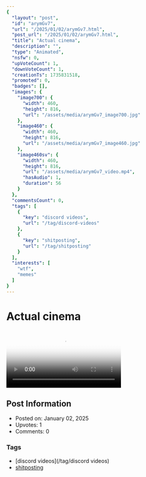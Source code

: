 ```yaml
---
{
  "layout": "post",
  "id": "arymGv7",
  "url": "/2025/01/02/arymGv7.html",
  "post_url": "/2025/01/02/arymGv7.html",
  "title": "Actual cinema",
  "description": "",
  "type": "Animated",
  "nsfw": 0,
  "upVoteCount": 1,
  "downVoteCount": 1,
  "creationTs": 1735831518,
  "promoted": 0,
  "badges": [],
  "images": {
    "image700": {
      "width": 460,
      "height": 816,
      "url": "/assets/media/arymGv7_image700.jpg"
    },
    "image460": {
      "width": 460,
      "height": 816,
      "url": "/assets/media/arymGv7_image460.jpg"
    },
    "image460sv": {
      "width": 460,
      "height": 816,
      "url": "/assets/media/arymGv7_video.mp4",
      "hasAudio": 1,
      "duration": 56
    }
  },
  "commentsCount": 0,
  "tags": [
    {
      "key": "discord videos",
      "url": "/tag/discord-videos"
    },
    {
      "key": "shitposting",
      "url": "/tag/shitposting"
    }
  ],
  "interests": [
    "wtf",
    "memes"
  ]
}
---
```


# Actual cinema

<video controls playsinline loop poster="/assets/media/arymGv7_image460.jpg">
  <source src="/assets/media/arymGv7_video.mp4" type="video/mp4">
  Your browser does not support the video tag.
</video>

## Post Information

- Posted on: January 02, 2025
- Upvotes: 1
- Comments: 0

### Tags

- [discord videos](/tag/discord videos)
- [shitposting](/tag/shitposting)
